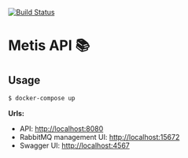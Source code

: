 [![Build Status](https://travis-ci.org/matchilling/metis.svg?branch=master)](https://travis-ci.org/matchilling/metis)

# Metis API 📚

## Usage

```sh
$ docker-compose up
```

**Urls:**
  - API: [http://localhost:8080](http://localhost:8080)
  - RabbitMQ management UI: [http://localhost:15672](http://localhost:15672)
  - Swagger UI: [http://localhost:4567](http://localhost:4567)
